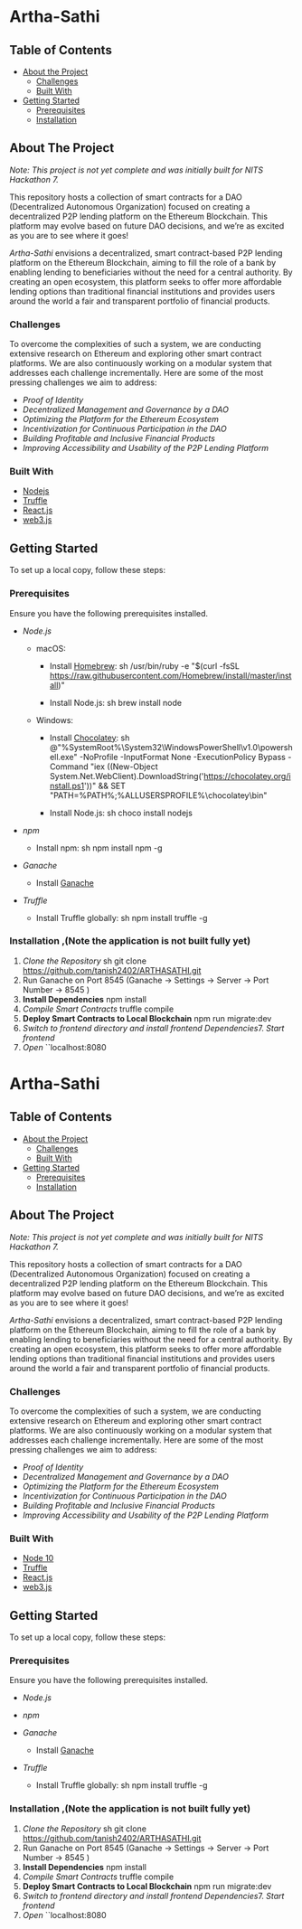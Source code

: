 # Artha-Sathi

## Table of Contents

- [About the Project](#about-the-project)
  - [Challenges](#challenges)
  - [Built With](#built-with)
- [Getting Started](#getting-started)
  - [Prerequisites](#prerequisites)
  - [Installation](#installation)

<!-- ABOUT THE PROJECT -->

## About The Project

*Note: This project is not yet complete and was initially built for NITS Hackathon 7.*

This repository hosts a collection of smart contracts for a DAO (Decentralized Autonomous Organization) focused on creating a decentralized P2P lending platform on the Ethereum Blockchain. This platform may evolve based on future DAO decisions, and we’re as excited as you are to see where it goes!

*Artha-Sathi* envisions a decentralized, smart contract-based P2P lending platform on the Ethereum Blockchain, aiming to fill the role of a bank by enabling lending to beneficiaries without the need for a central authority. By creating an open ecosystem, this platform seeks to offer more affordable lending options than traditional financial institutions and provides users around the world a fair and transparent portfolio of financial products.

### Challenges

To overcome the complexities of such a system, we are conducting extensive research on Ethereum and exploring other smart contract platforms. We are also continuously working on a modular system that addresses each challenge incrementally. Here are some of the most pressing challenges we aim to address:

- *Proof of Identity*
- *Decentralized Management and Governance by a DAO*
- *Optimizing the Platform for the Ethereum Ecosystem*
- *Incentivization for Continuous Participation in the DAO*
- *Building Profitable and Inclusive Financial Products*
- *Improving Accessibility and Usability of the P2P Lending Platform*

### Built With

- [Nodejs](https://nodejs.org/en/)
- [Truffle](https://trufflesuite.com/)
- [React.js](https://reactjs.org/)
- [web3.js](https://web3js.readthedocs.io/en/1.0/getting-started.html)

<!-- GETTING STARTED -->

## Getting Started

To set up a local copy, follow these steps:

### Prerequisites

Ensure you have the following prerequisites installed.

- *Node.js*
  - macOS:
    - Install [Homebrew](https://brew.sh/):
      sh
      /usr/bin/ruby -e "$(curl -fsSL https://raw.githubusercontent.com/Homebrew/install/master/install)"
      
    - Install Node.js:
      sh
      brew install node
      
  - Windows:
    - Install [Chocolatey](https://chocolatey.org/install):
      sh
      @"%SystemRoot%\System32\WindowsPowerShell\v1.0\powershell.exe" -NoProfile -InputFormat None -ExecutionPolicy Bypass -Command "iex ((New-Object System.Net.WebClient).DownloadString('https://chocolatey.org/install.ps1'))" && SET "PATH=%PATH%;%ALLUSERSPROFILE%\chocolatey\bin"
      
    - Install Node.js:
      sh
      choco install nodejs
      

- *npm*
  - Install npm:
    sh
    npm install npm -g
    

- *Ganache*
  - Install [Ganache](https://trufflesuite.com/ganache/)

- *Truffle*
  - Install Truffle globally:
    sh
    npm install truffle -g
    

### Installation ,(Note the application is not built fully yet)

1. *Clone the Repository*
   sh
   git clone https://github.com/tanish2402/ARTHASATHI.git
2. Run Ganache on Port 8545 (Ganache -> Settings -> Server -> Port Number -> 8545
)
3. **Install Dependencies**
  npm install
4. *Compile Smart Contracts*
  truffle compile
5. **Deploy Smart Contracts to Local Blockchain**
  npm run migrate:dev
6. *Switch to frontend directory and install frontend Dependencies*7.   *Start frontend*
8.  *Open*
  ``localhost:8080  
  

# Artha-Sathi

## Table of Contents

- [About the Project](#about-the-project)
  - [Challenges](#challenges)
  - [Built With](#built-with)
- [Getting Started](#getting-started)
  - [Prerequisites](#prerequisites)
  - [Installation](#installation)

<!-- ABOUT THE PROJECT -->

## About The Project

*Note: This project is not yet complete and was initially built for NITS Hackathon 7.*

This repository hosts a collection of smart contracts for a DAO (Decentralized Autonomous Organization) focused on creating a decentralized P2P lending platform on the Ethereum Blockchain. This platform may evolve based on future DAO decisions, and we’re as excited as you are to see where it goes!

*Artha-Sathi* envisions a decentralized, smart contract-based P2P lending platform on the Ethereum Blockchain, aiming to fill the role of a bank by enabling lending to beneficiaries without the need for a central authority. By creating an open ecosystem, this platform seeks to offer more affordable lending options than traditional financial institutions and provides users around the world a fair and transparent portfolio of financial products.

### Challenges

To overcome the complexities of such a system, we are conducting extensive research on Ethereum and exploring other smart contract platforms. We are also continuously working on a modular system that addresses each challenge incrementally. Here are some of the most pressing challenges we aim to address:

- *Proof of Identity*
- *Decentralized Management and Governance by a DAO*
- *Optimizing the Platform for the Ethereum Ecosystem*
- *Incentivization for Continuous Participation in the DAO*
- *Building Profitable and Inclusive Financial Products*
- *Improving Accessibility and Usability of the P2P Lending Platform*

### Built With

- [Node 10](https://nodejs.org/en/)
- [Truffle](https://trufflesuite.com/)
- [React.js](https://reactjs.org/)
- [web3.js](https://web3js.readthedocs.io/en/1.0/getting-started.html)

<!-- GETTING STARTED -->

## Getting Started

To set up a local copy, follow these steps:

### Prerequisites

Ensure you have the following prerequisites installed.

- *Node.js*

- *npm*

- *Ganache*
  - Install [Ganache](https://trufflesuite.com/ganache/)

- *Truffle*
  - Install Truffle globally:
    sh
    npm install truffle -g
    

### Installation ,(Note the application is not built fully yet)

1. *Clone the Repository*
   sh
   git clone https://github.com/tanish2402/ARTHASATHI.git
2. Run Ganache on Port 8545 (Ganache -> Settings -> Server -> Port Number -> 8545
)
3. **Install Dependencies**
  npm install
4. *Compile Smart Contracts*
  truffle compile
5. **Deploy Smart Contracts to Local Blockchain**
  npm run migrate:dev
6. *Switch to frontend directory and install frontend Dependencies*7.   *Start frontend*
8.  *Open*
  ``localhost:8080
